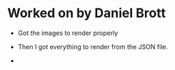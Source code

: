 # Worked on by Daniel Brott

- Got the images to render properly

- Then I got everything to render from the JSON file.

-